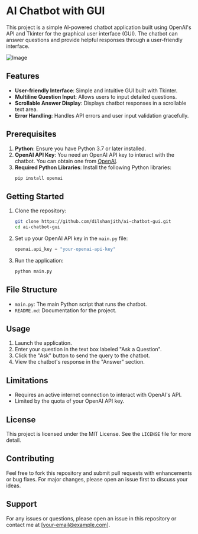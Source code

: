 # AI Chatbot with GUI

This project is a simple AI-powered chatbot application built using OpenAI's API and Tkinter for the graphical user interface (GUI). The chatbot can answer questions and provide helpful responses through a user-friendly interface.

![Image](https://github.com/user-attachments/assets/76412479-24c5-498f-9053-395c66bf3818)

## Features
- **User-friendly Interface**: Simple and intuitive GUI built with Tkinter.
- **Multiline Question Input**: Allows users to input detailed questions.
- **Scrollable Answer Display**: Displays chatbot responses in a scrollable text area.
- **Error Handling**: Handles API errors and user input validation gracefully.

## Prerequisites

1. **Python**: Ensure you have Python 3.7 or later installed.
2. **OpenAI API Key**: You need an OpenAI API key to interact with the chatbot. You can obtain one from [OpenAI](https://platform.openai.com/).
3. **Required Python Libraries**: Install the following Python libraries:
   ```bash
   pip install openai
   ```

## Getting Started

1. Clone the repository:
   ```bash
   git clone https://github.com/dilshanjith/ai-chatbot-gui.git
   cd ai-chatbot-gui
   ```

2. Set up your OpenAI API key in the `main.py` file:
   ```python
   openai.api_key = "your-openai-api-key"
   ```

3. Run the application:
   ```bash
   python main.py
   ```

## File Structure
- `main.py`: The main Python script that runs the chatbot.
- `README.md`: Documentation for the project.

## Usage
1. Launch the application.
2. Enter your question in the text box labeled "Ask a Question".
3. Click the "Ask" button to send the query to the chatbot.
4. View the chatbot's response in the "Answer" section.

## Limitations
- Requires an active internet connection to interact with OpenAI's API.
- Limited by the quota of your OpenAI API key.

## License
This project is licensed under the MIT License. See the `LICENSE` file for more detail.

## Contributing
Feel free to fork this repository and submit pull requests with enhancements or bug fixes. For major changes, please open an issue first to discuss your ideas.

## Support
For any issues or questions, please open an issue in this repository or contact me at [your-email@example.com].
